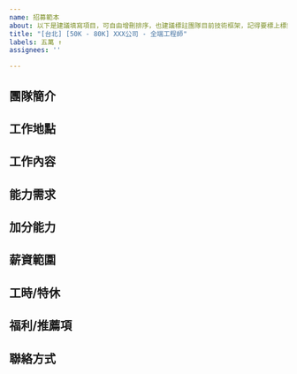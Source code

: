 ```yaml
---
name: 招募範本
about: 以下是建議填寫項目，可自由增刪排序，也建議標註團隊目前技術框架，記得要標上標籤。
title: "[台北] [50K - 80K] XXX公司 - 全端工程師"
labels: 五萬 ↑
assignees: ''

---
```


## 團隊簡介

## 工作地點

## 工作內容

## 能力需求

## 加分能力

## 薪資範圍

## 工時/特休

## 福利/推薦項

## 聯絡方式
